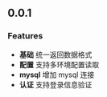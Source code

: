 ## 0.0.1

### Features

- **基础** 统一返回数据格式
- **配置** 支持多环境配置读取
- **mysql** 增加 mysql 连接
- **认证** 支持登录信息验证
